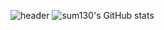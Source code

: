
![header](https://capsule-render.vercel.app/api?text=Welcome_to_sum130&animation=fadeIn)
![sum130's GitHub stats](https://github-readme-stats.vercel.app/api?username=sum130&show_icons=true&theme=blue_navy)


<!--
**sum130/sum130** is a ✨ _special_ ✨ repository because its `README.md` (this file) appears on your GitHub profile.

Here are some ideas to get you started:
## Hi there 👋
- 🔭 I’m currently working on ...
- 🌱 I’m currently learning ...
- 👯 I’m looking to collaborate on ...
- 🤔 I’m looking for help with ...
- 💬 Ask me about ...
- 📫 How to reach me: ...
- 😄 Pronouns: ...
- ⚡ Fun fact: ...
-->
